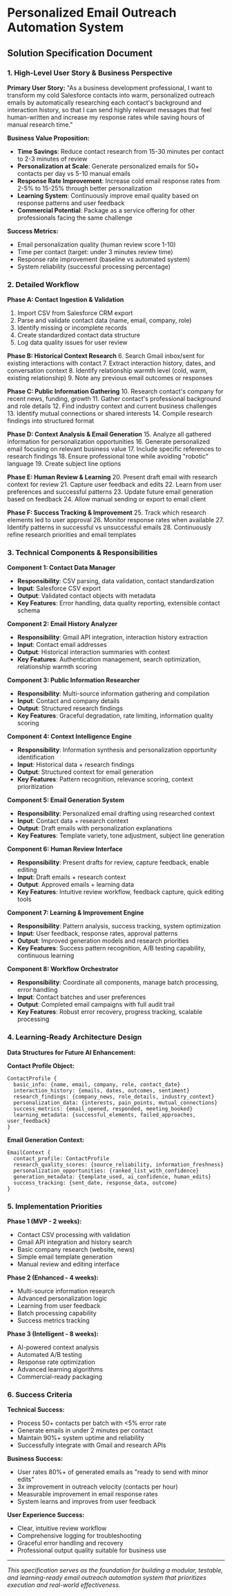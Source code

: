 # Personalized Email Outreach Automation System
## Solution Specification Document

### 1. High-Level User Story & Business Perspective

**Primary User Story:**
"As a business development professional, I want to transform my cold Salesforce contacts into warm, personalized outreach emails by automatically researching each contact's background and interaction history, so that I can send highly relevant messages that feel human-written and increase my response rates while saving hours of manual research time."

**Business Value Proposition:**
- **Time Savings**: Reduce contact research from 15-30 minutes per contact to 2-3 minutes of review
- **Personalization at Scale**: Generate personalized emails for 50+ contacts per day vs 5-10 manual emails
- **Response Rate Improvement**: Increase cold email response rates from 2-5% to 15-25% through better personalization
- **Learning System**: Continuously improve email quality based on response patterns and user feedback
- **Commercial Potential**: Package as a service offering for other professionals facing the same challenge

**Success Metrics:**
- Email personalization quality (human review score 1-10)
- Time per contact (target: under 3 minutes review time)
- Response rate improvement (baseline vs automated system)
- System reliability (successful processing percentage)

### 2. Detailed Workflow

**Phase A: Contact Ingestion & Validation**
1. Import CSV from Salesforce CRM export
2. Parse and validate contact data (name, email, company, role)
3. Identify missing or incomplete records
4. Create standardized contact data structure
5. Log data quality issues for user review

**Phase B: Historical Context Research**
6. Search Gmail inbox/sent for existing interactions with contact
7. Extract interaction history, dates, and conversation context
8. Identify relationship warmth level (cold, warm, existing relationship)
9. Note any previous email outcomes or responses

**Phase C: Public Information Gathering**
10. Research contact's company for recent news, funding, growth
11. Gather contact's professional background and role details
12. Find industry context and current business challenges
13. Identify mutual connections or shared interests
14. Compile research findings into structured format

**Phase D: Context Analysis & Email Generation**
15. Analyze all gathered information for personalization opportunities
16. Generate personalized email focusing on relevant business value
17. Include specific references to research findings
18. Ensure professional tone while avoiding "robotic" language
19. Create subject line options

**Phase E: Human Review & Learning**
20. Present draft email with research context for review
21. Capture user feedback and edits
22. Learn from user preferences and successful patterns
23. Update future email generation based on feedback
24. Allow manual sending or export to email client

**Phase F: Success Tracking & Improvement**
25. Track which research elements led to user approval
26. Monitor response rates when available
27. Identify patterns in successful vs unsuccessful emails
28. Continuously refine research priorities and email templates

### 3. Technical Components & Responsibilities

**Component 1: Contact Data Manager**
- **Responsibility**: CSV parsing, data validation, contact standardization
- **Input**: Salesforce CSV export
- **Output**: Validated contact objects with metadata
- **Key Features**: Error handling, data quality reporting, extensible contact schema

**Component 2: Email History Analyzer**
- **Responsibility**: Gmail API integration, interaction history extraction
- **Input**: Contact email addresses
- **Output**: Historical interaction summaries with context
- **Key Features**: Authentication management, search optimization, relationship warmth scoring

**Component 3: Public Information Researcher**
- **Responsibility**: Multi-source information gathering and compilation
- **Input**: Contact and company details
- **Output**: Structured research findings
- **Key Features**: Graceful degradation, rate limiting, information quality scoring

**Component 4: Context Intelligence Engine**
- **Responsibility**: Information synthesis and personalization opportunity identification
- **Input**: Historical data + research findings
- **Output**: Structured context for email generation
- **Key Features**: Pattern recognition, relevance scoring, context prioritization

**Component 5: Email Generation System**
- **Responsibility**: Personalized email drafting using researched context
- **Input**: Contact data + research context
- **Output**: Draft emails with personalization explanations
- **Key Features**: Template variety, tone adjustment, subject line generation

**Component 6: Human Review Interface**
- **Responsibility**: Present drafts for review, capture feedback, enable editing
- **Input**: Draft emails + research context
- **Output**: Approved emails + learning data
- **Key Features**: Intuitive review workflow, feedback capture, quick editing tools

**Component 7: Learning & Improvement Engine**
- **Responsibility**: Pattern analysis, success tracking, system optimization
- **Input**: User feedback, response rates, approval patterns
- **Output**: Improved generation models and research priorities
- **Key Features**: Success pattern recognition, A/B testing capability, continuous learning

**Component 8: Workflow Orchestrator**
- **Responsibility**: Coordinate all components, manage batch processing, error handling
- **Input**: Contact batches and user preferences
- **Output**: Completed email campaigns with full audit trail
- **Key Features**: Robust error recovery, progress tracking, scalable processing

### 4. Learning-Ready Architecture Design

**Data Structures for Future AI Enhancement:**

**Contact Profile Object:**
```
ContactProfile {
  basic_info: {name, email, company, role, contact_date}
  interaction_history: {emails, dates, outcomes, sentiment}
  research_findings: {company_news, role_details, industry_context}
  personalization_data: {interests, pain_points, mutual_connections}
  success_metrics: {email_opened, responded, meeting_booked}
  learning_metadata: {successful_elements, failed_approaches, user_feedback}
}
```

**Email Generation Context:**
```
EmailContext {
  contact_profile: ContactProfile
  research_quality_scores: {source_reliability, information_freshness}
  personalization_opportunities: {ranked_list_with_confidence}
  generation_metadata: {template_used, ai_confidence, human_edits}
  success_tracking: {sent_date, response_data, outcome}
}
```

### 5. Implementation Priorities

**Phase 1 (MVP - 2 weeks):**
- Contact CSV processing with validation
- Gmail API integration and history search
- Basic company research (website, news)
- Simple email template generation
- Manual review and editing interface

**Phase 2 (Enhanced - 4 weeks):**
- Multi-source information research
- Advanced personalization logic
- Learning from user feedback
- Batch processing capability
- Success metrics tracking

**Phase 3 (Intelligent - 8 weeks):**
- AI-powered context analysis
- Automated A/B testing
- Response rate optimization
- Advanced learning algorithms
- Commercial-ready packaging

### 6. Success Criteria

**Technical Success:**
- Process 50+ contacts per batch with <5% error rate
- Generate emails in under 2 minutes per contact
- Maintain 90%+ system uptime and reliability
- Successfully integrate with Gmail and research APIs

**Business Success:**
- User rates 80%+ of generated emails as "ready to send with minor edits"
- 3x improvement in outreach velocity (contacts per hour)
- Measurable improvement in email response rates
- System learns and improves from user feedback

**User Experience Success:**
- Clear, intuitive review workflow
- Comprehensive logging for troubleshooting
- Graceful error handling and recovery
- Professional output quality suitable for business use

---

*This specification serves as the foundation for building a modular, testable, and learning-ready email outreach automation system that prioritizes execution and real-world effectiveness.*